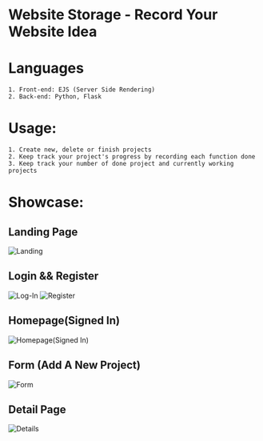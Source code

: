 # Website Storage - Record Your Website Idea

# Languages
    1. Front-end: EJS (Server Side Rendering)
    2. Back-end: Python, Flask
  
# Usage:
    1. Create new, delete or finish projects
    2. Keep track your project's progress by recording each function done
    3. Keep track your number of done project and currently working projects

# Showcase:

## Landing Page

![Landing](websitestorage/landing.png)

## Login && Register

![Log-In](websitestorage/login.png)
![Register](websitestorage/register.png)


## Homepage(Signed In)

![Homepage(Signed In)](websitestorage/homepage.png)

## Form (Add A New Project)

![Form](websitestorage/form.png)


## Detail Page

![Details](websitestorage/details.png)


